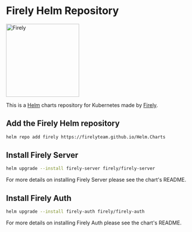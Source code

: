 # Firely Helm Repository

<img src="https://fire.ly/wp-content/themes/firely/images/logo.svg" alt="Firely" width="200"/>

This is a [Helm](https://helm.sh/) charts repository for Kubernetes made by [Firely](https://fire.ly).

## Add the Firely Helm repository

```bash
helm repo add firely https://firelyteam.github.io/Helm.Charts
```

## Install Firely Server

```bash
helm upgrade --install firely-server firely/firely-server
```
For more details on installing Firely Server please see the chart's README.

## Install Firely Auth

```bash
helm upgrade --install firely-auth firely/firely-auth
```
For more details on installing Firely Auth please see the chart's README.
